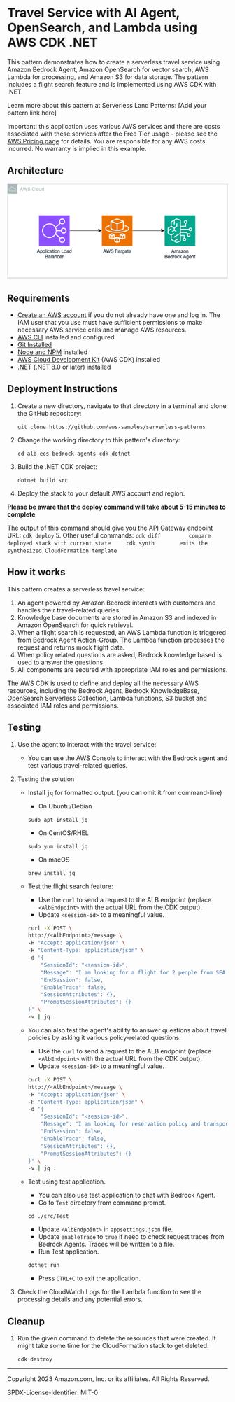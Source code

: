 # Travel Service with AI Agent, OpenSearch, and Lambda using AWS CDK .NET

This pattern demonstrates how to create a serverless travel service using Amazon Bedrock Agent, Amazon OpenSearch for vector search, AWS Lambda for processing, and Amazon S3 for data storage. The pattern includes a flight search feature and is implemented using AWS CDK with .NET.

Learn more about this pattern at Serverless Land Patterns: [Add your pattern link here]

Important: this application uses various AWS services and there are costs associated with these services after the Free Tier usage - please see the [AWS Pricing page](https://aws.amazon.com/pricing/) for details. You are responsible for any AWS costs incurred. No warranty is implied in this example.

## Architecture
![Architecture](./alb-ecs-bedrock-agents-cdk-dotnet-arch.png)

## Requirements

* [Create an AWS account](https://portal.aws.amazon.com/gp/aws/developer/registration/index.html) if you do not already have one and log in. The IAM user that you use must have sufficient permissions to make necessary AWS service calls and manage AWS resources.
* [AWS CLI](https://docs.aws.amazon.com/cli/latest/userguide/install-cliv2.html) installed and configured
* [Git Installed](https://git-scm.com/book/en/v2/Getting-Started-Installing-Git)
* [Node and NPM](https://nodejs.org/en/download/) installed
* [AWS Cloud Development Kit](https://docs.aws.amazon.com/cdk/latest/guide/cli.html) (AWS CDK) installed
* [.NET](https://dotnet.microsoft.com/en-us/download/dotnet/8.0) (.NET 8.0 or later) installed

## Deployment Instructions

1. Create a new directory, navigate to that directory in a terminal and clone the GitHub repository:
    ``` 
    git clone https://github.com/aws-samples/serverless-patterns
    ```
2. Change the working directory to this pattern's directory:
    ```
    cd alb-ecs-bedrock-agents-cdk-dotnet
    ```
3. Build the .NET CDK project:
    ```
    dotnet build src
    ```
4. Deploy the stack to your default AWS account and region.

**Please be aware that the deploy command will take about 5-15 minutes to complete**

The output of this command should give you the API Gateway endpoint URL:
    ```
    cdk deploy
    ```
5. Other useful commands:
    ```
    cdk diff         compare deployed stack with current state    
    cdk synth        emits the synthesized CloudFormation template
    ```

## How it works

This pattern creates a serverless travel service:

1. An agent powered by Amazon Bedrock interacts with customers and handles their travel-related queries.
2. Knowledge base documents are stored in Amazon S3 and indexed in Amazon OpenSearch for quick retrieval.
3. When a flight search is requested, an AWS Lambda function is triggered from Bedrock Agent Action-Group. The Lambda function processes the request and returns mock flight data.
4. When policy related questions are asked, Bedrock knowledge based is used to answer the questions.
5. All components are secured with appropriate IAM roles and permissions.

The AWS CDK is used to define and deploy all the necessary AWS resources, including the Bedrock Agent, Bedrock KnowledgeBase, OpenSearch Serverless Collection, Lambda functions, S3 bucket and associated IAM roles and permissions.

## Testing

1. Use the agent to interact with the travel service:
   - You can use the AWS Console to interact with the Bedrock agent and test various travel-related queries.

2. Testing the solution
    - Install `jq` for formatted output. (you can omit it from command-line)
        - On Ubuntu/Debian
        ```
        sudo apt install jq
        ```
        - On CentOS/RHEL
        ```
        sudo yum install jq
        ```
        - On macOS
        ```
        brew install jq
        ```

    - Test the flight search feature:
        - Use the `curl` to send a request to the ALB endpoint (replace `<AlbEndpoint>` with the actual URL from the CDK output).
        - Update `<session-id>` to a meaningful value.        

        ```bash
        curl -X POST \
        http://<AlbEndpoint>/message \
        -H "Accept: application/json" \
        -H "Content-Type: application/json" \
        -d '{
            "SessionId": "<session-id>",
            "Message": "I am looking for a flight for 2 people from SEA to JFK on coming 31st of December 2024 and coming back on 7th of January.",
            "EndSession": false,
            "EnableTrace": false,
            "SessionAttributes": {},
            "PromptSessionAttributes": {}
        }' \
        -v | jq .
        ```
    - You can also test the agent's ability to answer questions about travel policies by asking it various policy-related questions.
        - Use the `curl` to send a request to the ALB endpoint (replace `<AlbEndpoint>` with the actual URL from the CDK output).
        - Update `<session-id>` to a meaningful value.

        ```bash
        curl -X POST \
        http://<AlbEndpoint>/message \
        -H "Accept: application/json" \
        -H "Content-Type: application/json" \
        -d '{
            "SessionId": "<session-id>",
            "Message": "I am looking for reservation policy and transportation policy.",
            "EndSession": false,
            "EnableTrace": false,
            "SessionAttributes": {},
            "PromptSessionAttributes": {}
        }' \
        -v | jq .
        ```

    - Test using test application.
        - You can also use test application to chat with Bedrock Agent.
        - Go to `Test` directory from command prompt.
        ```
        cd ./src/Test
        ```
        - Update `<AlbEndpoint>` in `appsettings.json` file.
        - Update `enableTrace` to `true` if need to check request traces from Bedrock Agents. Traces will be written to a file.
        - Run Test application.
        ```
        dotnet run
        ```
        - Press `CTRL+C` to exit the application.

3. Check the CloudWatch Logs for the Lambda function to see the processing details and any potential errors.

## Cleanup
 
1. Run the given command to delete the resources that were created. It might take some time for the CloudFormation stack to get deleted.
    ```
    cdk destroy
    ```

----
Copyright 2023 Amazon.com, Inc. or its affiliates. All Rights Reserved.

SPDX-License-Identifier: MIT-0